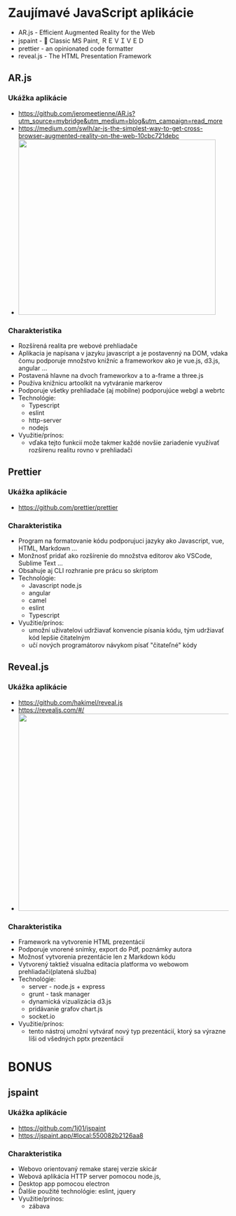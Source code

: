 # Zaujímavé JavaScript aplikácie

- AR.js - Efficient Augmented Reality for the Web
- jspaint - 🎨 Classic MS Paint, ＲＥＶＩＶＥＤ
- prettier - an opinionated code formatter
- reveal.js - The HTML Presentation Framework

## AR.js

### Ukážka aplikácie

- <https://github.com/jeromeetienne/AR.js?utm_source=mybridge&utm_medium=blog&utm_campaign=read_more>
- <https://medium.com/swlh/ar-js-the-simplest-way-to-get-cross-browser-augmented-reality-on-the-web-10cbc721debc>
- <img src="https://github.com/xminarikd/wawjs/blob/cvicenie1/01-cvicenie/Zadanie1/arjs.gif"  width="450" height="400" />

### Charakteristika

- Rozšírená realita pre webové prehliadače
- Aplikacia je napísana v jazyku javascript a je postavenný na DOM, vdaka čomu podporuje množstvo knižníc a frameworkov ako je vue.js, d3.js, angular ...
- Postavená hlavne na dvoch frameworkov a to a-frame a three.js
- Používa knižnicu artoolkit na vytváranie markerov
- Podporuje všetky prehliadače (aj mobilne) podporujúce webgl a webrtc
- Technológie: 
  - Typescript
  - eslint
  - http-server
  - nodejs
- Využitie/prínos:
  - vďaka tejto funkcií može takmer každé novšie zariadenie využívať rozšírenu realitu rovno v prehliadači

## Prettier

### Ukážka aplikácie

- <https://github.com/prettier/prettier>

### Charakteristika

- Program na formatovanie kódu podporujuci jazyky ako Javascript, vue, HTML, Markdown ...
- Monžnosť pridať ako rozšírenie do množstva editorov ako VSCode, Sublime Text ...
- Obsahuje aj CLI rozhranie pre prácu so skriptom
- Technológie:
  - Javascript node.js
  - angular
  - camel
  - eslint
  - Typescript
- Využitie/prínos:
  - umožní uživatelovi udržiavať konvencie písania kódu, tým udržiavať kód lepšie čitatelným
  - učí nových programátorov návykom písať "čitateľné" kódy

## Reveal.js

### Ukážka aplikácie

- <https://github.com/hakimel/reveal.js>
- <https://revealjs.com/#/>
- <img src="https://static.slid.es/support/reveal.js-vertical-slides.gif" width="700" height="450" />

### Charakteristika

- Framework na vytvorenie HTML prezentácií
- Podporuje vnorené snímky, export do Pdf, poznámky autora
- Možnosť vytvorenia prezentácie len z Markdown kódu
- Vytvorený taktiež visualna editacia platforma vo webowom prehliadači(platená služba)
- Technológie:
  - server - node.js + express 
  - grunt - task manager
  - dynamická vizualizácia d3.js
  - pridávanie grafov chart.js
  - socket.io
- Využitie/prínos:
  - tento nástroj umožní vytvárať nový typ prezentácií, ktorý sa výrazne líši od všedných pptx prezentácií

# BONUS

## jspaint

### Ukážka aplikácie

- <https://github.com/1j01/jspaint>
- <https://jspaint.app/#local:550082b2126aa8>

### Charakteristika

- Webovo orientovaný remake starej verzie skicár
- Webová aplikácia HTTP server pomocou node.js,
- Desktop app pomocou electron
- Ďalšie použité technológie: eslint, jquery
- Využitie/prínos:
  - zábava
